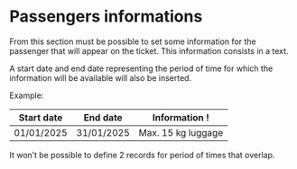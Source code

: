 # Passengers informations

From this section must be possible to set some information for the passenger that will appear on the ticket. This information consists in a text.&#x20;

A start date and end date representing the period of time for which the information will be available will also be inserted.

Example:

| Start date | End date   | Information !      |
| ---------- | ---------- | ------------------ |
| 01/01/2025 | 31/01/2025 | Max. 15 kg luggage |

It won’t be possible to define 2 records for period of times that overlap.
